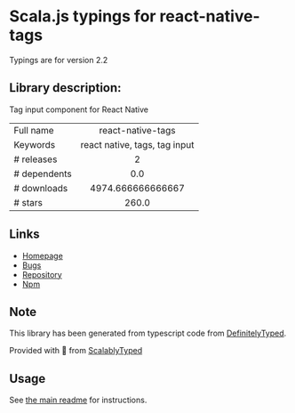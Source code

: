 
# Scala.js typings for react-native-tags

Typings are for version 2.2

## Library description:
Tag input component for React Native

|                    |                 |
| ------------------ | :-------------: |
| Full name          | react-native-tags |
| Keywords           | react native, tags, tag input |
| # releases         | 2 |
| # dependents       | 0.0 |
| # downloads        | 4974.666666666667 |
| # stars            | 260.0 |

## Links
- [Homepage](https://github.com/peterp/react-native-tags#readme)
- [Bugs](https://github.com/peterp/react-native-tags/issues)
- [Repository](https://github.com/peterp/react-native-tags)
- [Npm](https://www.npmjs.com/package/react-native-tags)
    


## Note
This library has been generated from typescript code from [DefinitelyTyped](https://definitelytyped.org).

Provided with :purple_heart: from [ScalablyTyped](https://github.com/oyvindberg/ScalablyTyped)

## Usage
See [the main readme](../../readme.md) for instructions.


